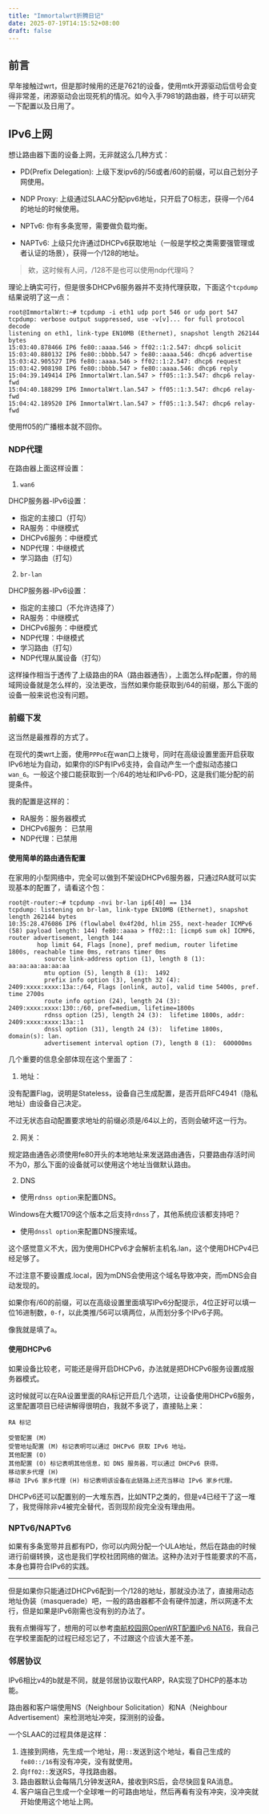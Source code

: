 ```yaml
---
title: "Immortalwrt折腾日记"
date: 2025-07-19T14:15:52+08:00
draft: false
---
```


## 前言

早年接触过wrt，但是那时候用的还是7621的设备，使用mtk开源驱动后信号会变得非常差，闭源驱动会出现死机的情况。如今入手7981的路由器，终于可以研究一下配置以及日用了。

## IPv6上网

想让路由器下面的设备上网，无非就这么几种方式：

- PD(Prefix Delegation): 上级下发ipv6的/56或者/60的前缀，可以自己划分子网使用。

- NDP Proxy: 上级通过SLAAC分配ipv6地址，只开启了O标志，获得一个/64的地址的时候使用。

- NPTv6: 你有多条宽带，需要做负载均衡。

- NAPTv6: 上级只允许通过DHCPv6获取地址（一般是学校之类需要强管理或者认证的场景），获得一个/128的地址。

> 欸，这时候有人问，/128不是也可以使用ndp代理吗？

理论上确实可行，但是很多DHCPv6服务器并不支持代理获取，下面这个`tcpdump`结果说明了这一点：

```
root@ImmortalWrt:~# tcpdump -i eth1 udp port 546 or udp port 547
tcpdump: verbose output suppressed, use -v[v]... for full protocol decode
listening on eth1, link-type EN10MB (Ethernet), snapshot length 262144 bytes
15:03:40.878466 IP6 fe80::aaaa.546 > ff02::1:2.547: dhcp6 solicit
15:03:40.880132 IP6 fe80::bbbb.547 > fe80::aaaa.546: dhcp6 advertise
15:03:42.905527 IP6 fe80::aaaa.546 > ff02::1:2.547: dhcp6 request
15:03:42.908198 IP6 fe80::bbbb.547 > fe80::aaaa.546: dhcp6 reply
15:04:39.149414 IP6 ImmortalWrt.lan.547 > ff05::1:3.547: dhcp6 relay-fwd
15:04:40.188299 IP6 ImmortalWrt.lan.547 > ff05::1:3.547: dhcp6 relay-fwd
15:04:42.189520 IP6 ImmortalWrt.lan.547 > ff05::1:3.547: dhcp6 relay-fwd
```

使用ff05的广播根本就不回你。

### NDP代理

在路由器上面这样设置：

1. `wan6`

DHCP服务器-IPv6设置：

- 指定的主接口（打勾）
- RA服务：中继模式
- DHCPv6服务：中继模式
- NDP代理：中继模式
- 学习路由（打勾）

2. `br-lan`

DHCP服务器-IPv6设置：

- 指定的主接口（不允许选择了）
- RA服务：中继模式
- DHCPv6服务：中继模式
- NDP代理：中继模式
- 学习路由（打勾）
- NDP代理从属设备（打勾）

这样操作相当于透传了上级路由的RA（路由器通告），上面怎么样p配置，你的局域网设备就是怎么样的，没法更改，当然如果你能获取到/64的前缀，那么下面的设备一般来说也没有问题。

### 前缀下发

这当然是最推荐的方式了。

在现代的类wrt上面，使用`PPPoE`在wan口上拨号，同时在高级设置里面开启获取IPv6地址为自动，如果你的ISP有IPv6支持，会自动产生一个虚拟动态接口`wan_6`。一般这个接口能获取到一个/64的地址和IPv6-PD，这是我们能分配的前提条件。

我的配置是这样的：

- RA服务：服务器模式
- DHCPv6服务： 已禁用
- NDP代理：已禁用

#### 使用简单的路由通告配置

在家用的小型网络中，完全可以做到不架设DHCPv6服务器，只通过RA就可以实现基本的配置了，请看这个包：

```shell
root@t-router:~# tcpdump -nvi br-lan ip6[40] == 134
tcpdump: listening on br-lan, link-type EN10MB (Ethernet), snapshot length 262144 bytes
10:35:28.476086 IP6 (flowlabel 0x4f20d, hlim 255, next-header ICMPv6 (58) payload length: 144) fe80::aaaa > ff02::1: [icmp6 sum ok] ICMP6, router advertisement, length 144
        hop limit 64, Flags [none], pref medium, router lifetime 1800s, reachable time 0ms, retrans timer 0ms
          source link-address option (1), length 8 (1): aa:aa:aa:aa:aa:aa
          mtu option (5), length 8 (1):  1492
          prefix info option (3), length 32 (4): 2409:xxxx:xxxx:13a::/64, Flags [onlink, auto], valid time 5400s, pref. time 2700s
          route info option (24), length 24 (3):  2409:xxxx:xxxx:130::/60, pref=medium, lifetime=1800s
          rdnss option (25), length 24 (3):  lifetime 1800s, addr: 2409:xxxx:xxxx:13a::1
          dnssl option (31), length 24 (3):  lifetime 1800s, domain(s): lan.
          advertisement interval option (7), length 8 (1):  600000ms
```

几个重要的信息全部体现在这个里面了：
1. 地址：

没有配置Flag，说明是Stateless，设备自己生成配置，是否开启RFC4941（隐私地址）由设备自己决定。

不过无状态自动配置要求地址的前缀必须是/64以上的，否则会破坏这一行为。

2. 网关：

规定路由通告必须使用fe80开头的本地地址来发送路由通告，只要路由存活时间不为0，那么下面的设备就可以使用这个地址当做默认路由。

2. DNS

- 使用`rdnss option`来配置DNS。

Windows在大概1709这个版本之后支持`rdnss`了，其他系统应该都支持吧？

- 使用`dnssl option`来配置DNS搜索域。

这个感觉意义不大，因为使用DHCPv6才会解析主机名.lan，这个使用DHCPv4已经足够了。

不过注意不要设置成.local，因为mDNS会使用这个域名导致冲突，而mDNS会自动发现的。

如果你有/60的前缀，可以在高级设置里面填写IPv6分配提示，4位正好可以填一位16进制数，`0-f`，以此类推/56可以填两位，从而划分多个IPv6子网。

像我就是填了`a`。

#### 使用DHCPv6

如果设备比较老，可能还是得开启DHCPv6，办法就是把DHCPv6服务设置成服务器模式。

这时候就可以在RA设置里面的RA标记开启几个选项，让设备使用DHCPv6服务，这里配置项目已经讲解得很明白，我就不多说了，直接贴上来：

```shell
RA 标记

受管配置 (M)
受管地址配置 (M) 标记表明可以通过 DHCPv6 获取 IPv6 地址。
其他配置 (O)
其他配置 (O) 标记表明其他信息，如 DNS 服务器，可以通过 DHCPv6 获得。
移动家乡代理 (H)
移动 IPv6 家乡代理 (H) 标记表明该设备在此链路上还充当移动 IPv6 家乡代理。
```

DHCPv6还可以配置别的一大堆东西，比如NTP之类的，但是v4已经干了这一堆了，我觉得除非v4被完全替代，否则现阶段完全没有理由用。

### NPTv6/NAPTv6

如果有多条宽带并且都有PD，你可以内网分配一个ULA地址，然后在路由的时候进行前缀转换，这也是我们学校社团网络的做法。这种办法对于性能要求的不高，本身也算符合IPv6的实践。

---

但是如果你只能通过DHCPv6配到一个/128的地址，那就没办法了，直接用动态地址伪装（masquerade）吧，一般的路由器都不会有硬件加速，所以网速不太行，但是如果是IPv6刚需也没有别的办法了。

我有点懒得写了，想用的可以参考[南航校园网OpenWRT配置IPv6 NAT6](https://blog.creedowl.com/posts/ipv6_and_nat6_in_nuaa/)，我自己在学校里面配的过程已经忘记了，不过跟这个应该大差不差。

### 邻居协议

IPv6相比v4的b就是不同，就是邻居协议取代ARP，RA实现了DHCP的基本功能。

路由器和客户端使用NS（Neighbour Solicitation）和NA（Neighbour Advertisement）来检测地址冲突，探测别的设备。

一个SLAAC的过程具体是这样：

1. 连接到网络，先生成一个地址，用`::`发送到这个地址，看自己生成的`fe80::/16`有没有冲突，没有就使用。
2. 向`ff02::`发送RS，寻找路由器。
3. 路由器默认会每隔几分钟发送RA，接收到RS后，会尽快回复RA消息。
4. 客户端自己生成一个全球唯一的可路由地址，然后再看有没有冲突，没冲突就开始使用这个地址上网。